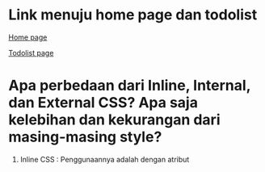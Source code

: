 # Link menuju home page dan todolist
[Home page](https://lab02pbp.herokuapp.com/)

[Todolist page](https://lab02pbp.herokuapp.com/todolist/)

# Apa perbedaan dari Inline, Internal, dan External CSS? Apa saja kelebihan dan kekurangan dari masing-masing style?

1. Inline CSS : Penggunaannya adalah dengan atribut <style> pada tag HTML tertentu. Ada kekurangan dan kelebihan dalam memakai style ini. Kelebihanya adalah ketika kita ingin memberi CSS hanya kepada satu tag saja. Karena, penggunaan style ini akan mengoverride seluruh CSS yang ada dan itu bisa menjadi kekurangan jika dilakukan di momen yang tidak tepat. Akan lebih sulit untuk di handle.

2. Internal CSS : Sesuai namanya, internal CSS akan bekerja pada satu halaman saja. Implementasinya ada pada head dalam suatu page HTML dengan tag <style>. Karena bekerja pada satu halaman, jadi setiap pindah page CSS harus load ulang.

3. External CSS : Sesuai namanya, external CSS adalah suatu style dengan membuat file css yang berbeda dengan HTMLL. File CSS tersebut nantinya akan di link dengan file HTML dengan memanggil referensi file cssnya. Salah satu keuntungan menggunakan style ini adalah dari efisiensi halaman. Jika kita punya sebuah website yang setiap halamannya menggunakan CSS yang mirip, menggunakan external CSS merupakan salah satu pilihan yang tepat. Karena kita tidak perlu ubah setiap halamannya, jika ada sedikit bagian yang ingin diubah bisa menggunakan inline css.

# Jelaskan tag HTML5 yang kamu ketahui.
tag pada HTML5 yang saya ketahui adalah :
<h1>, <h2>, ... <h-i> : tag untuk header sampe ke-i untuk berbagai macam ukuran.
<p> : tag untuk text
<style> : tag untuk mendefinisikan internal CSS dalam suatu halaman HTML
<a> : tag hyperlink
<button> : tag untuk sebuah tombol
<div> : tag untuk mendefinisikan suatu divisi atau bisa dianggap seperti kontainer
dan masih banyak lagi

#  Jelaskan proses alur data dari submisi yang dilakukan oleh pengguna melalui HTML form, penyimpanan data pada database, hingga munculnya data yang telah disimpan pada template HTML.
Setelah submisi, create_task() akan dijalankan untuk mendapatkan title dan description menggunakan salah satu HTTP request yaitu POST, khususnya dengan fungsi request.POST.get(). Hal ini akan membuat sebuah object baru di model yang sebelumnya sudah dibuat menggunakan data yang sudah disubmit. Kemudian, akan reverse dan menjalankan show_todo_list kembali ke main page dan menampillkan semua to-do list.

# Jelaskan tipe-tipe CSS selector yang kamu ketahui.
Class Selector : Memakai class yang sudah terdefinisi pada tag sebagai selectornya. Cara mengimplementasinya adalah dengan memakai nama classnya lalu didahului oleh . di depan selector tersebut. Saya mengimplementasinya pada saat membuat style dan menggunakan .card untuk selectornya

ID Selector : Mirip dengan class selector, tetapi Selector ini langsung menggunakan ID yang sudah didefinisikan pada tag sebagai selector-nya. Cara implementasinya adalah dengan menggunakan id pada tag tersebut, dan diberi # di depan selectornya.

# Implementasi Checklist
1. Memasukkan link <link href="https://cdn.jsdelivr.net/npm/bootstrap@5.2.1/dist/css/bootstrap.min.css" rel="stylesheet" integrity="sha384-iYQeCzEYFbKjA/T2uDLTpkwGzCiq6soy8tYaI1GyVh/UjpbCx/TYkiZhlZB6+fzT" crossorigin="anonymous"> pada head di file base.html pada project django dan juga <script src="https://cdn.jsdelivr.net/npm/bootstrap@5.2.1/dist/js/bootstrap.bundle.min.js" integrity="sha384-u1OknCvxWvY5kfmNBILK2hRnQC3Pr17a+RTT6rIHI7NnikvbZlHgTPOOmMi466C8" crossorigin="anonymous"></script> pada body

2. Modifikasi login.html dengan menggunakan external CSS style. Saya membuat file login.css yang terpisah lalu saya link dengan login.html dengan style yang sudah dibuat.

3. Modifikasi register.html dengan layout dan components yang saya sudah sesuaikan agar responsive juga

4. Modifikasi todolist.html. Pada todolist ini, saya mengimplementasi card dengan memanggil class card dan memasukkannya pada kontainer. Lalu card ini saya style juga dengan menggunakan internal CSS. Saya juga mengimplementasi hover disini sebagai bonus. Ketika cursor mengarah pada card, maka gradasi akan berpindah pada text dan juga border menghilang.

5. Modifikasi create_task.html memakai cara yang sama dengan login.html

6. melakukan add, commit, push ke GitHub dan selesai.